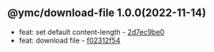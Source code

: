 <a name="1.0.0">

## @ymc/download-file 1.0.0(2022-11-14)</a> 
- feat: set default content-length - [2d7ec9be0](https://github.com/ymc-github/js-idea/commit/22d7ec9be0c9ce811b87be7b32b48026f8ba60f0 "feat(core): set default content-length&#10;&#10;to keep zero error,warn&#10;to keep package.json to be not-modified&#10;&#10;generated by ymc@robot")
- feat: download file - [f02312f54](https://github.com/ymc-github/js-idea/commit/cf02312f54e4a34ea37a48a0a144fc7bbfdb4d6b "feat(core): download file&#10;&#10;update packagejson.description&#10;update desc in readme.md&#10;&#10;generated by ymc@robot")